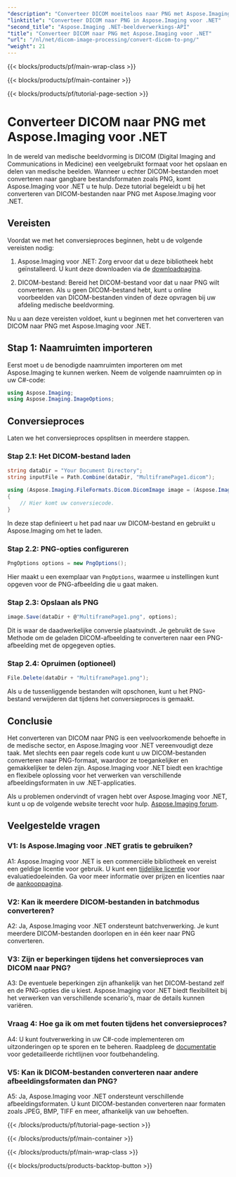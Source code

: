 ```yaml
---
"description": "Converteer DICOM moeiteloos naar PNG met Aspose.Imaging voor .NET. Stroomlijn het delen van medische beelden."
"linktitle": "Converteer DICOM naar PNG in Aspose.Imaging voor .NET"
"second_title": "Aspose.Imaging .NET-beeldverwerkings-API"
"title": "Converteer DICOM naar PNG met Aspose.Imaging voor .NET"
"url": "/nl/net/dicom-image-processing/convert-dicom-to-png/"
"weight": 21
---
```


{{< blocks/products/pf/main-wrap-class >}}

{{< blocks/products/pf/main-container >}}

{{< blocks/products/pf/tutorial-page-section >}}

# Converteer DICOM naar PNG met Aspose.Imaging voor .NET

In de wereld van medische beeldvorming is DICOM (Digital Imaging and Communications in Medicine) een veelgebruikt formaat voor het opslaan en delen van medische beelden. Wanneer u echter DICOM-bestanden moet converteren naar gangbare bestandsformaten zoals PNG, komt Aspose.Imaging voor .NET u te hulp. Deze tutorial begeleidt u bij het converteren van DICOM-bestanden naar PNG met Aspose.Imaging voor .NET.

## Vereisten

Voordat we met het conversieproces beginnen, hebt u de volgende vereisten nodig:

1. Aspose.Imaging voor .NET: Zorg ervoor dat u deze bibliotheek hebt geïnstalleerd. U kunt deze downloaden via de [downloadpagina](https://releases.aspose.com/imaging/net/).

2. DICOM-bestand: Bereid het DICOM-bestand voor dat u naar PNG wilt converteren. Als u geen DICOM-bestand hebt, kunt u online voorbeelden van DICOM-bestanden vinden of deze opvragen bij uw afdeling medische beeldvorming.

Nu u aan deze vereisten voldoet, kunt u beginnen met het converteren van DICOM naar PNG met Aspose.Imaging voor .NET.

## Stap 1: Naamruimten importeren

Eerst moet u de benodigde naamruimten importeren om met Aspose.Imaging te kunnen werken. Neem de volgende naamruimten op in uw C#-code:

```csharp
using Aspose.Imaging;
using Aspose.Imaging.ImageOptions;
```

## Conversieproces

Laten we het conversieproces opsplitsen in meerdere stappen.

### Stap 2.1: Het DICOM-bestand laden

```csharp
string dataDir = "Your Document Directory";
string inputFile = Path.Combine(dataDir, "MultiframePage1.dicom");

using (Aspose.Imaging.FileFormats.Dicom.DicomImage image = (Aspose.Imaging.FileFormats.Dicom.DicomImage)Image.Load(inputFile))
{
    // Hier komt uw conversiecode.
}
```

In deze stap definieert u het pad naar uw DICOM-bestand en gebruikt u Aspose.Imaging om het te laden.

### Stap 2.2: PNG-opties configureren

```csharp
PngOptions options = new PngOptions();
```

Hier maakt u een exemplaar van `PngOptions`, waarmee u instellingen kunt opgeven voor de PNG-afbeelding die u gaat maken.

### Stap 2.3: Opslaan als PNG

```csharp
image.Save(dataDir + @"MultiframePage1.png", options);
```

Dit is waar de daadwerkelijke conversie plaatsvindt. Je gebruikt de `Save` Methode om de geladen DICOM-afbeelding te converteren naar een PNG-afbeelding met de opgegeven opties.

### Stap 2.4: Opruimen (optioneel)

```csharp
File.Delete(dataDir + "MultiframePage1.png");
```

Als u de tussenliggende bestanden wilt opschonen, kunt u het PNG-bestand verwijderen dat tijdens het conversieproces is gemaakt.

## Conclusie

Het converteren van DICOM naar PNG is een veelvoorkomende behoefte in de medische sector, en Aspose.Imaging voor .NET vereenvoudigt deze taak. Met slechts een paar regels code kunt u uw DICOM-bestanden converteren naar PNG-formaat, waardoor ze toegankelijker en gemakkelijker te delen zijn. Aspose.Imaging voor .NET biedt een krachtige en flexibele oplossing voor het verwerken van verschillende afbeeldingsformaten in uw .NET-applicaties.

Als u problemen ondervindt of vragen hebt over Aspose.Imaging voor .NET, kunt u op de volgende website terecht voor hulp. [Aspose.Imaging forum](https://forum.aspose.com/).

## Veelgestelde vragen

### V1: Is Aspose.Imaging voor .NET gratis te gebruiken?

A1: Aspose.Imaging voor .NET is een commerciële bibliotheek en vereist een geldige licentie voor gebruik. U kunt een [tijdelijke licentie](https://purchase.aspose.com/temporary-license/) voor evaluatiedoeleinden. Ga voor meer informatie over prijzen en licenties naar de [aankooppagina](https://purchase.aspose.com/buy).

### V2: Kan ik meerdere DICOM-bestanden in batchmodus converteren?

A2: Ja, Aspose.Imaging voor .NET ondersteunt batchverwerking. Je kunt meerdere DICOM-bestanden doorlopen en in één keer naar PNG converteren.

### V3: Zijn er beperkingen tijdens het conversieproces van DICOM naar PNG?

A3: De eventuele beperkingen zijn afhankelijk van het DICOM-bestand zelf en de PNG-opties die u kiest. Aspose.Imaging voor .NET biedt flexibiliteit bij het verwerken van verschillende scenario's, maar de details kunnen variëren.

### Vraag 4: Hoe ga ik om met fouten tijdens het conversieproces?

A4: U kunt foutverwerking in uw C#-code implementeren om uitzonderingen op te sporen en te beheren. Raadpleeg de [documentatie](https://reference.aspose.com/imaging/net/) voor gedetailleerde richtlijnen voor foutbehandeling.

### V5: Kan ik DICOM-bestanden converteren naar andere afbeeldingsformaten dan PNG?

A5: Ja, Aspose.Imaging voor .NET ondersteunt verschillende afbeeldingsformaten. U kunt DICOM-bestanden converteren naar formaten zoals JPEG, BMP, TIFF en meer, afhankelijk van uw behoeften.

{{< /blocks/products/pf/tutorial-page-section >}}

{{< /blocks/products/pf/main-container >}}

{{< /blocks/products/pf/main-wrap-class >}}

{{< blocks/products/products-backtop-button >}}
